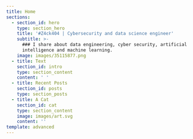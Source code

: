 ```yaml
---
title: Home
sections:
  - section_id: hero
    type: section_hero
    title: '#Z4ck404 | Cybersecurity and data science engineer'
    subtitle: >-
      ### I share about data engineering, cyber security, artificial
      intelligence and machine learning.
    image: images/35115877.png
  - title: Text
    section_id: intro
    type: section_content
    content: ' '
  - title: Recent Posts
    section_id: posts
    type: section_posts
  - title: A Cat
    section_id: cat
    type: section_content
    image: images/art.svg
    content: ''
template: advanced
---
```

